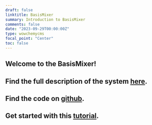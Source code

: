 ```yaml
---
draft: false
linktitle: BasisMixer
summary: Introduction to BasisMixer
comments: false
date: "2023-09-29T00:00:00Z"
type: wowchemycms
focal_point: "Center"
toc: false
---
```



## Welcome to the BasisMixer!

## Find the full description of the system [here](http://www.carloscancinochacon.com/documents/thesis/Cancino-JKU-2018.pdf).
## Find the code on [github](https://github.com/CPJKU/basismixer). 
## Get started with this [tutorial](https://github.com/CPJKU/basismixer-notebooks). 